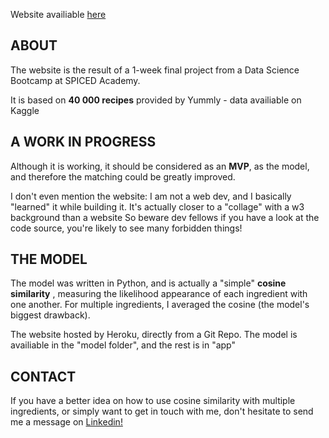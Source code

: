 Website availiable [here](http://spice-it-up.win/)


## ABOUT

The website is the result of a 1-week final project from a Data Science Bootcamp at SPICED Academy. 

It is based on <b>40 000 recipes</b> provided by Yummly - data availiable on Kaggle
        
## A WORK IN PROGRESS 

Although it is working, it should be considered as an <b>MVP</b>, as the model, and therefore the matching could be greatly improved. 

I don't even mention the website: I am not a web dev, and I basically "learned" it while building it. 
It's actually closer to a "collage" with a w3 background than a website So beware dev fellows if you have a look at the code source, you're likely to see many forbidden things!

## THE MODEL 
   
The model was written in Python, and is actually a "simple" <b>cosine similarity</b> , measuring the likelihood appearance of each ingredient with one another. For multiple ingredients, I averaged the cosine (the model's biggest drawback).
        
The website hosted by Heroku, directly from a Git Repo. The model is availiable in the "model folder", and the rest is in "app"

## CONTACT

If you have a better idea on how to use cosine similarity with multiple ingredients, or simply want to get in touch with me, don't hesitate to send me a message on [Linkedin!](https://www.linkedin.com/in/florianmarandet/)